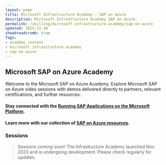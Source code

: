 ```yaml
---
layout: page
title: Microsoft Infrastructure Academy — SAP on Azure
description: Microsoft Infrastructure Academy SAP on Azure.
permalink: /skilling/microsoft-infrastructure-academy/sap-on-azure
updated: 2023-11-10
showbreadcrumb: true
Tags:
- academy content
- microsoft infrastructure academy
- sap on azure
---
```


## Microsoft SAP on Azure Academy
Welcome to the Microsoft SAP on Azure Academy. Explore Microsoft SAP on Azure video sessions with demos delivered directly to partners, relevant certifications, and further resources.

#### Stay connected with the [Running SAP Applications on the Microsoft Platform](https://techcommunity.microsoft.com/t5/running-sap-applications-on-the/bg-p/SAPApplications).

#### Learn more with our collection of [SAP on Azure resources](/PartnerResources/skilling/microsoft-infrastructure-academy/resources/sap-on-azure-resources).

### Sessions

> Sessions coming soon! The Infrastructure Academy launched Nov. 2023 and is undergoing development. Please check regularly for updates.
